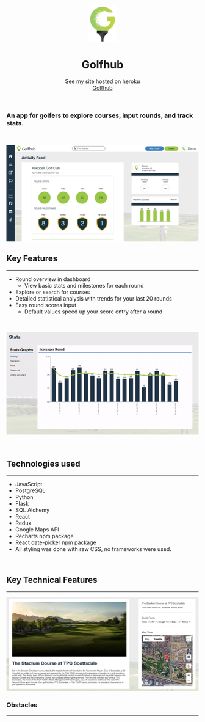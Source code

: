 <p align="center">
   <img width="75px" alt="logo" src="./react-app/src/assets/tee.jpeg">
</p>
<h1 align="center">Golfhub</h1>

<p align="center">See my site hosted on heroku
<br><a href="https://golfhub.herokuapp.com/">Golfhub</a></br></p>
&nbsp

### An app for golfers to explore courses, input rounds, and track stats.

<p>&nbsp;</p>

![Dashboard](./react-app/src/assets/dashboard.jpeg)

## Key Features

---
- Round overview in dashboard
   - View basic stats and milestones for each round
- Explore or search for courses
- Detailed statistical analysis with trends for your last 20 rounds
- Easy round scores input
   - Default values speed up your score entry after a round

<p>&nbsp;</p>

![Statistics charts](react-app/src/assets/statgraphs.gif)

<p>&nbsp;</p>

## Technologies used

---

- JavaScript
- PostgreSQL
- Python
- Flask
- SQL Alchemy
- React
- Redux
- Google Maps API
- Recharts npm package
- React date-picker npm package
- All styling was done with raw CSS, no frameworks were used.
<p>&nbsp;</p>

## Key Technical Features

---

![Dashboard](./react-app/src/assets/coursepage.jpeg)
### Obstacles

---
